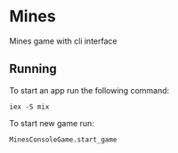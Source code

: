 # Mines

Mines game with cli interface

## Running

To start an app run the following command:

```
iex -S mix
```

To start new game run: 

```
MinesConsoleGame.start_game
```



